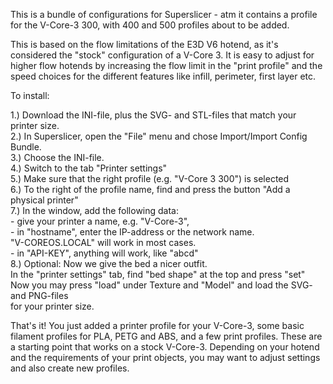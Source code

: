 This is a bundle of configurations for Superslicer - atm it contains a profile for the 
V-Core-3 300, with 400 and 500 profiles about to be added.  

This is based on the flow limitations of the E3D V6 hotend, as it's considered the "stock" 
configuration of a V-Core 3. It is easy to adjust for higher flow hotends by increasing the flow
limit in the "print profile" and the speed choices for the different features like infill, 
perimeter, first layer etc.  

To install:  

1.) Download the INI-file, plus the SVG- and STL-files that match your printer size.  
2.) In Superslicer, open the "File" menu and chose Import/Import Config Bundle.  
3.) Choose the INI-file.  
4.) Switch to the tab "Printer settings"  
5.) Make sure that the right profile (e.g. "V-Core 3 300") is selected  
6.) To the right of the profile name, find and press the button "Add a physical printer"  
7.) In the window, add the following data:  
      - give your printer a name, e.g. "V-Core-3",   
      - in "hostname", enter the IP-address or the network name.  
          "V-COREOS.LOCAL" will work in most cases.  
      - in "API-KEY", anything will work, like "abcd"  
8.) Optional: Now we give the bed a nicer outfit.  
    In the "printer settings" tab, find "bed shape" at the top and press "set"  
    Now you may press "load" under Texture and "Model" and load the SVG- and PNG-files  
    for your printer size.  
    
That's it! You just added a printer profile for your V-Core-3, some basic filament profiles for 
PLA, PETG and ABS, and a few print profiles. These are a starting point that works on a stock V-Core-3.
Depending on your hotend and the requirements of your print objects, you may want to adjust settings and 
also create new profiles.
